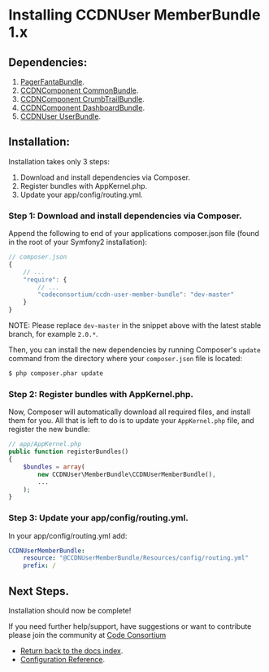 Installing CCDNUser MemberBundle 1.x
====================================

## Dependencies:

1. [PagerFantaBundle](http://github.com/whiteoctober/WhiteOctoberPagerfantaBundle).
2. [CCDNComponent CommonBundle](https://github.com/codeconsortium/CCDNComponentCommonBundle).
3. [CCDNComponent CrumbTrailBundle](https://github.com/codeconsortium/CCDNComponentCrumbTrailBundle).
4. [CCDNComponent DashboardBundle](https://github.com/codeconsortium/CCDNComponentDashboardBundle).
5. [CCDNUser UserBundle](http://github.com/codeconsortium/CCDNUserUserBundle).

## Installation:

Installation takes only 3 steps:

1. Download and install dependencies via Composer.
2. Register bundles with AppKernel.php.
3. Update your app/config/routing.yml.

### Step 1: Download and install dependencies via Composer.

Append the following to end of your applications composer.json file (found in the root of your Symfony2 installation):

``` js
// composer.json
{
    // ...
    "require": {
        // ...
        "codeconsortium/ccdn-user-member-bundle": "dev-master"
    }
}
```

NOTE: Please replace ``dev-master`` in the snippet above with the latest stable branch, for example ``2.0.*``.

Then, you can install the new dependencies by running Composer's ``update``
command from the directory where your ``composer.json`` file is located:

``` bash
$ php composer.phar update
```

### Step 2: Register bundles with AppKernel.php.

Now, Composer will automatically download all required files, and install them
for you. All that is left to do is to update your ``AppKernel.php`` file, and
register the new bundle:

``` php
// app/AppKernel.php
public function registerBundles()
{
    $bundles = array(
		new CCDNUser\MemberBundle\CCDNUserMemberBundle(),
		...
	);
}
```

### Step 3: Update your app/config/routing.yml.

In your app/config/routing.yml add:

``` yml
CCDNUserMemberBundle:
    resource: "@CCDNUserMemberBundle/Resources/config/routing.yml"
    prefix: /
```

## Next Steps.

Installation should now be complete!

If you need further help/support, have suggestions or want to contribute please join the community at [Code Consortium](http://www.codeconsortium.com)

- [Return back to the docs index](index.md).
- [Configuration Reference](configuration_reference.md).